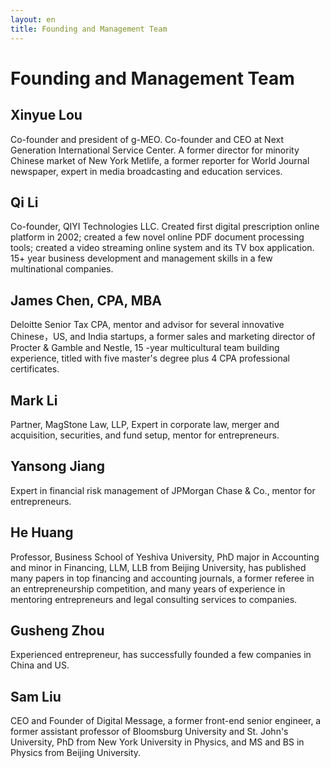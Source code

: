 ```yaml
---
layout: en
title: Founding and Management Team 
---
```

# Founding and Management Team

## Xinyue Lou
Co-founder and president of g-MEO. Co-founder and CEO at Next Generation International Service Center. A former director for minority Chinese market of New York Metlife, a former reporter for World Journal newspaper, expert in media broadcasting and education services.

## Qi Li
Co-founder, QIYI Technologies LLC. Created first digital prescription online platform in 2002; created a few novel online PDF document processing tools; created a video streaming online system and its TV box application. 15+ year business development and management skills in a few multinational companies.

## James Chen, CPA, MBA
Deloitte Senior Tax CPA, mentor and advisor for several innovative Chinese，US, and India startups, a former sales and marketing director of Procter & Gamble and Nestle, 15 -year multicultural team building experience, titled with five master's degree plus 4 CPA professional certificates.

## Mark Li
Partner, MagStone Law, LLP, Expert in corporate law, merger and acquisition, securities, and fund setup, mentor for entrepreneurs.

## Yansong Jiang
Expert in financial risk management of JPMorgan Chase & Co., mentor for entrepreneurs.

## He Huang
Professor, Business School of Yeshiva University, PhD major in Accounting and minor in Financing, LLM, LLB from Beijing University, has published many papers in top financing and accounting journals, a former referee in an entrepreneurship competition, and many years of experience in mentoring entrepreneurs and legal consulting services to companies.

## Gusheng Zhou
Experienced entrepreneur, has successfully founded a few companies in China and US.

## Sam Liu
CEO and Founder of  Digital Message, a former front-end senior engineer, a former assistant professor of Bloomsburg University and St. John's University, PhD from New York University in Physics, and MS and BS in Physics from Beijing University.


